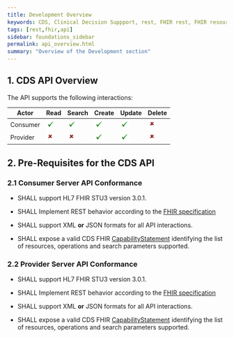 ```yaml
---
title: Development Overview
keywords: CDS, Clinical Decision Suppport, rest, FHIR rest, FHIR resource, FHIR api
tags: [rest,fhir,api]
sidebar: foundations_sidebar
permalink: api_overview.html
summary: "Overview of the Development section"
---
```


<!--
{% include custom/search.warnbanner.html %}

{% include custom/api_overview.svg %}
-->

## 1. CDS API Overview ##

<!--This section provides CDS implementers with an overview of the Clinical Decision Support API.-->

The API supports the following interactions:

<!--
as detailed in the [Solution Interactions](overview_interactions.html) section of this implementation guide:
-->

|Actor|Read|Search|Create|Update|Delete|
| ------------- | ------------- | ------------- | ------------- | ------------- | ------------- | 
|Consumer|![Cross](images/tick.png)|![Tick](images/tick.png)|![Tick](images/tick.png)|![Tick](images/tick.png)|![Cross](images/cross.png)|
|Provider|![Cross](images/cross.png)|![Cross](images/cross.png)|![Tick](images/tick.png)|![Tick](images/tick.png)|![Tick](images/cross.png)|

## 2. Pre-Requisites for the CDS API ##

### 2.1 Consumer Server API Conformance ###

- SHALL support HL7 FHIR STU3 version 3.0.1.

- SHALL Implement REST behavior according to the [FHIR specification](http://www.hl7.org/fhir/STU3/http.html)

- SHALL support XML **or** JSON formats for all API interactions.

- SHALL expose a valid CDS FHIR [CapabilityStatement](https://www.hl7.org/fhir/STU3/capabilitystatement.html) identifying the list of resources, operations and search parameters supported. 

<!--See [CDS API FHIR Capability Statement profile](api_foundation_conformance.html).-->

<!-- SHOULD identify the resource profiles supported as part of the FHIR meta.profile attribute for each instance.-->

### 2.2 Provider Server API Conformance ###

- SHALL support HL7 FHIR STU3 version 3.0.1.

- SHALL Implement REST behavior according to the [FHIR specification](http://www.hl7.org/fhir/STU3/http.html)

- SHALL support XML **or** JSON formats for all API interactions.

- SHALL expose a valid CDS FHIR [CapabilityStatement](https://www.hl7.org/fhir/STU3/capabilitystatement.html) identifying the list of resources, operations and search parameters supported. 

<!--See [CDS API FHIR Capability Statement profile](api_foundation_conformance.html).


## 3. API Structure ##

The Consumer and Provider API sections have been structured to support:

- References - provides links to NHS Digital FHIR profiles, HL7 FHIR STU3 core resources and user stories
- Search Parameters - list of search parameters for the profile being described, including any tips for searching. This section shows examples of how to search using the provided search parameters
- Create interaction - create a new resource with a server assigned id
- Update interaction - update an existing resource by its id (or create it if it is new)
- Examples - Description of the Request & Response headers, example of how to search on a server and the expected response body as an example
-->

